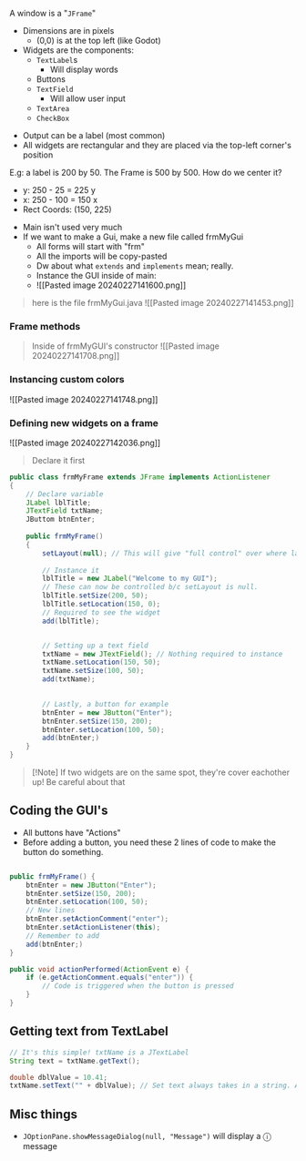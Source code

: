 A window is a "`JFrame`"
- Dimensions are in pixels
	- (0,0) is at the top left (like Godot)
- Widgets are the components:
	- `TextLabel`s
		- Will display words
	- Buttons
	- `TextField`
		- Will allow user input
	- `TextArea`
	- `CheckBox`
* Output can be a label (most common)
* All widgets are rectangular and they are placed via the top-left corner's position

E.g: a label is 200 by 50. The Frame is 500 by 500. How do we center it?
- y: 250 - 25 = 225 y
- x: 250 - 100 = 150 x
- Rect Coords: (150, 225)




* Main isn't used very much
* If we want to make a Gui, make a new file called frmMyGui
	* All forms will start with "frm"
	* All the imports will be copy-pasted
	* Dw about what `extends` and `implements` mean; really.
	* Instance the GUI inside of main:
	* ![[Pasted image 20240227141600.png]]

> here is the file frmMyGui.java
![[Pasted image 20240227141453.png]]


### Frame methods
> Inside of frmMyGUI's constructor
![[Pasted image 20240227141708.png]]

### Instancing custom colors
![[Pasted image 20240227141748.png]]

### Defining new widgets on a frame
![[Pasted image 20240227142036.png]]
> Declare it first 
>
```java
public class frmMyFrame extends JFrame implements ActionListener 
{
	// Declare variable
	JLabel lblTitle;
	JTextField txtName;
	JButtom btnEnter;
	
	public frmMyFrame() 
	{
		setLayout(null); // This will give "full control" over where labels go
		
		// Instance it
		lblTitle = new JLabel("Welcome to my GUI");
		// These can now be controlled b/c setLayout is null.
		lblTitle.setSize(200, 50);
		lblTitle.setLocation(150, 0);
		// Required to see the widget
		add(lblTitle);  


		// Setting up a text field
		txtName = new JTextField(); // Nothing required to instance
		txtName.setLocation(150, 50);
		txtName.setSize(100, 50);
		add(txtName);
		

		// Lastly, a button for example
		btnEnter = new JButton("Enter");
		btnEnter.setSize(150, 200);
		btnEnter.setLocation(100, 50);
		add(btnEnter;)
	}
}
```
> [!Note] If two widgets are on the same spot, they're cover eachother up! Be careful about that


## Coding the GUI's
* All buttons have "Actions"
* Before adding a button, you need these 2 lines of code to make the button do something.
```java

public frmMyFrame() {
	btnEnter = new JButton("Enter");
	btnEnter.setSize(150, 200);
	btnEnter.setLocation(100, 50);	
	// New lines
	btnEnter.setActionComment("enter");
	btnEnter.setActionListener(this);
	// Remember to add
	add(btnEnter;)
}

public void actionPerformed(ActionEvent e) {
	if (e.getActionComment.equals("enter")) {
		// Code is triggered when the button is pressed
	}
}
```

## Getting text from TextLabel
```java
// It's this simple! txtName is a JTextLabel
String text = txtName.getText();

double dblValue = 10.41;
txtName.setText("" + dblValue); // Set text always takes in a string. A double is not a string, so we concatenate with the "+"
```

## Misc things
- `JOptionPane.showMessageDialog(null, "Message")` will display a ⓘ message